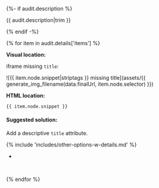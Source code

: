 {%- if audit.description %}

{{ audit.description|trim }}

{% endif -%}

{% for item in audit.details['items'] %}

__Visual location:__

iframe missing `title`:

![{{ item.node.snippet|striptags }} missing title](assets/{{ generate_img_filename(data.finalUrl, item.node.selector) }})

__HTML location:__

```html
{{ item.node.snippet }}
```

#### Suggested solution:

Add a descriptive `title` attribute.

{% include 'includes/other-options-w-details.md' %}

-
<br>

{% endfor %}

<br>